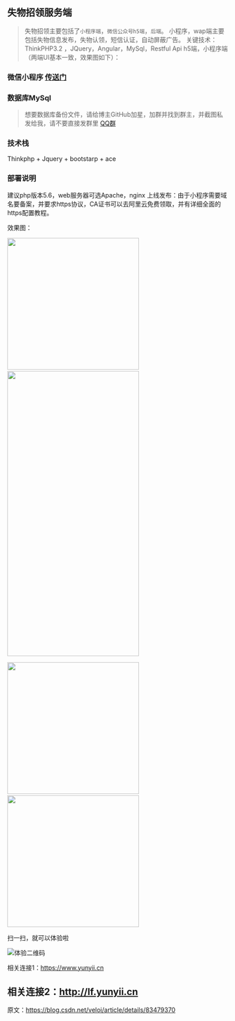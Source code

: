 ## 失物招领服务端

>失物招领主要包括了`小程序端`，`微信公众号h5端`，`后端`。
>小程序，wap端主要包括失物信息发布，失物认领，短信认证，自动屏蔽广告。
>关键技术：ThinkPHP3.2 ，JQuery，Angular，MySql，Restful Api
>h5端，小程序端 （两端UI基本一致，效果图如下）：

### 微信小程序 [传送门](https://github.com/melodyne/laf-wx)  

### 数据库MySql 
>想要数据库备份文件，请给博主GitHub加星，加群并找到群主，并截图私发给我，请不要直接发群里
>[QQ群](https://jq.qq.com/?_wv=1027&k=4945coR)

### 技术栈
Thinkphp + Jquery + bootstarp + ace

### 部署说明
建议php版本5.6，web服务器可选Apache，nginx
上线发布：由于小程序需要域名要备案，并要求https协议，CA证书可以去阿里云免费领取，并有详细全面的https配置教程。

效果图：
<p><img alt="" class="has" src="https://img-blog.csdnimg.cn/20181028230729110.jpg?x-oss-process=image/watermark,type_ZmFuZ3poZW5naGVpdGk,shadow_10,text_aHR0cHM6Ly9ibG9nLmNzZG4ubmV0L21laW1laWVlZQ==,size_27,color_FFFFFF,t_70" width="300">&nbsp;&nbsp;<img alt="" class="has" height="649" src="https://img-blog.csdnimg.cn/20181028224649654.png?x-oss-process=image/watermark,type_ZmFuZ3poZW5naGVpdGk,shadow_10,text_aHR0cHM6Ly9ibG9nLmNzZG4ubmV0L21laW1laWVlZQ==,size_27,color_FFFFFF,t_70" width="300"></p>
<p><img alt="" class="has" src="https://img-blog.csdnimg.cn/20181028225512313.png?x-oss-process=image/watermark,type_ZmFuZ3poZW5naGVpdGk,shadow_10,text_aHR0cHM6Ly9ibG9nLmNzZG4ubmV0L21laW1laWVlZQ==,size_27,color_FFFFFF,t_70" width="300">&nbsp;&nbsp;<img alt="" class="has" src="https://img-blog.csdnimg.cn/20181028225553947.png?x-oss-process=image/watermark,type_ZmFuZ3poZW5naGVpdGk,shadow_10,text_aHR0cHM6Ly9ibG9nLmNzZG4ubmV0L21laW1laWVlZQ==,size_27,color_FFFFFF,t_70" width="300"></p>

扫一扫，就可以体验啦

![体验二维码](https://yunyii.oss-cn-beijing.aliyuncs.com/2018/10/1540723097.png)



相关连接1：https://www.yunyii.cn

相关连接2：http://lf.yunyii.cn
--------------------- 
原文：https://blog.csdn.net/veloi/article/details/83479370 

